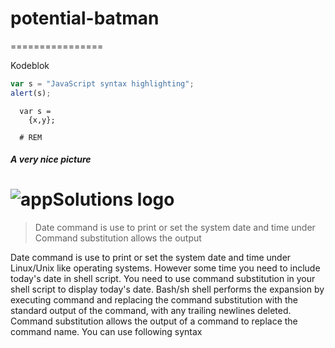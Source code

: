 # potential-batman
================

Kodeblok

```javascript
var s = "JavaScript syntax highlighting";
alert(s);
```

```
  var s =
    {x,y};
        
  # REM
```

##### A very nice picture
![appSolutions logo](http://www.app-solutions.com/files/siteimage/logoTop2.gif)
===========

> Date command is use to print or set the system date and time under
> Command substitution allows the output

Date command is use to print or set the system date and time under Linux/Unix like operating systems. However some time you need to include today's date in shell script. You need to use command substitution in your shell script to display today's date. Bash/sh shell performs the expansion by executing command and replacing the command substitution with the standard output of the command, with any trailing newlines deleted. Command substitution allows the output of a command to replace the command name. You can use following syntax
